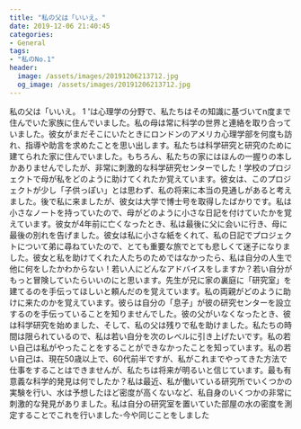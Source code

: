 ```yaml
---
title: "私の父は「いいえ。"
date: 2019-12-06 21:40:45
categories:
- General
tags:
- "私のNo.1"
header:
  image: /assets/images/20191206213712.jpg
  og_image: /assets/images/20191206213712.jpg
---
```


私の父は「いいえ。 1 &#39;は心理学の分野で、私たちはその知識に基づいてn度まで住んでいた家族に住んでいました。私の母は常に科学の世界と連絡を取り合っていました。彼女がまだそこにいたときにロンドンのアメリカ心理学部を何度も訪れ、指導や助言を求めたことを思い出します。私たちは科学研究と研究のために建てられた家に住んでいました。もちろん、私たちの家にはほんの一握りの本しかありませんでしたが、非常に刺激的な科学研究センターでした！学校のプロジェクトで母が私をどのように助けてくれたか覚えています。彼女は、このプロジェクトが少し「子供っぽい」とは思わず、私の将来に本当の見通しがあると考えました。後で私に来ましたが、彼女は大学で博士号を取得したばかりです。私は小さなノートを持っていたので、母がどのように小さな日記を付けていたかを覚えています。彼女が4年前に亡くなったとき、私は最後に父に会いに行き、母に最後の別れを告げました。彼女は私に小さな紙をくれて、私の日記でプロジェクトについて弟に尋ねていたので、とても重要な旅でとても悲しくて迷子になりました。彼女と私を助けてくれた人たちのためではなかったら、私は自分の人生で他に何をしたかわからない！若い人にどんなアドバイスをしますか？若い自分がもっと冒険していたらいいのにと思います。先生が兄に家の裏庭に「研究室」を建てるのを手伝ってほしいと頼んだのを覚えています。私の両親がどのように助けに来たのかを覚えています。彼らは自分の「息子」が彼の研究センターを設立するのを手伝っていることを知りませんでした。彼の父がいなくなったとき、彼は科学研究を始めました、そして、私の父は残りで私を助けました。私たちの時間は限られているので、私は若い自分を次のレベルに引き上げたいです。私の若い自己は私がやったことをすることができなかったことを知っています。私の若い自己は、現在50歳以上で、60代前半ですが、私がこれまでやってきた方法で仕事をすることはできませんが、私たちは将来が明るいと信じています。最も有意義な科学的発見は何でしたか？私は最近、私が働いている研究所でいくつかの実験を行い、水は予想したほど密度が高くないなど、私自身のいくつかの非常に刺激的な発見がありました。私は自分の研究室を置いていた部屋の水の密度を測定することでこれを行いました-今や同じことをしました
